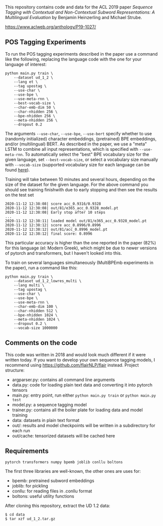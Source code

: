 This repository contains code and data for the ACL 2019 paper *Sequence Tagging with Contextual and Non-Contextual Subword Representations: A Multilingual Evaluation* by Benjamin Heinzerling and Michael Strube.

https://www.aclweb.org/anthology/P19-1027/

## POS Tagging Experiments

To run the POS tagging experiments described in the paper use a command like the following, replacing the language code with the one for your language of interest:

```
python main.py train \
    --dataset ud_1_2 \
    --lang et \
    --tag upostag \
    --use-char \
    --use-bpe \
    --use-meta-rnn \
    --best-vocab-size \
    --char-emb-dim 50 \
    --char-nhidden 256 \
    --bpe-nhidden 256 \
    --meta-nhidden 256 \
    --dropout 0.2
```

The arguments `--use-char`, `--use-bpe`, `--use-bert` specify whether to use (randomly initialized) character embeddings, (pretrained) BPE embeddings, and/or (multilingual) BERT. As described in the paper, we use a "meta" LSTM to combine all input representations, which is specified with `--use-meta-rnn`. To automatically select the "best" BPE vocabulary size for the given language, set `--best-vocab-size`, or select a vocabulary size manually with `--vocab-size` (supported vocabulary size for each language can be found [here](https://nlp.h-its.org/bpemb/#download)).

Training will take between 10 minutes and several hours, depending on the size of the dataset for the given language. For the above command you should see training finishwith due to early stopping and then see the results on the test set

```
2020-11-12 12:38:08| score acc_0.9316/0.9328
2020-11-12 12:38:08| out/81/e365_acc_0.9328_model.pt
2020-11-12 12:38:08| Early stop after 10 steps
...
2020-11-12 12:38:11| loaded model out/81/e365_acc_0.9328_model.pt
2020-11-12 12:38:12| score acc_0.8996/0.8996
2020-11-12 12:38:12| out/81/acc_0.8996_model.pt
2020-11-12 12:38:12| final score: 0.8996
```
This particular accuracy is higher than the one reported in the paper (82%) for this language (el: Modern Greek), which might be due to newer versions of pytorch and transformers, but I haven't looked into this.

To train on several languages simultaneously (MultiBPEmb experiments in the paper), run a command like this:

```
python main.py train \
    --dataset ud_1_2_lowres_multi \
    --lang multi \
    --tag upostag \
    --use-char \
    --use-bpe \
    --use-meta-rnn \
    --char-emb-dim 100 \
    --char-nhidden 512 \
    --bpe-nhidden 1024 \
    --meta-nhidden 1024 \
    --dropout 0.2 \
    --vocab-size 1000000
```

## Comments on the code

This code was written in 2018 and would look much different if it were written today.
If you want to develop your own sequence tagging models, I recommend using https://github.com/flairNLP/flair instead.
Project structure:

- argparser.py: contains all command line arguments
- data.py: code for loading plain text data and converting it into pytorch tensors
- main.py: entry point, run either `python main.py train` or `python main.py test`
- model.py: a sequence tagging model
- trainer.py: contains all the boiler plate for loading data and model training
- data: datasets in plain text format
- out/: results and model checkpoints will be written in a subdirectory for each run
- out/cache: tensorized datasets will be cached here

## Requirements

`pytorch transformers numpy bpemb joblib conllu boltons`

The first three libraries are well-known, the other ones are uses for:

- bpemb: pretrained subword embeddings
- joblib: for pickling
- conllu: for reading files in .conllu format
- boltons: useful utility functions

After cloning this repository, extract the UD 1.2 data:

```
$ cd data
$ tar xzf ud_1_2.tar.gz
```
